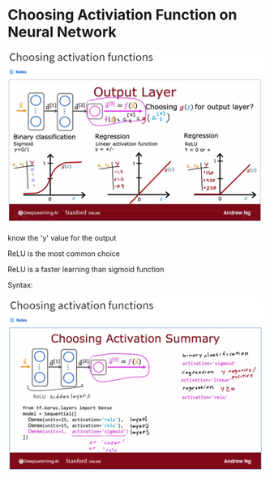 # Choosing Activiation Function on Neural Network

![screenshot](choosing-activation-func.png)

know the 'y' value for the output

ReLU is the most common choice

ReLU is a faster learning than sigmoid function

Syntax:

![screenshot](how-to-implement-act-func.png)
